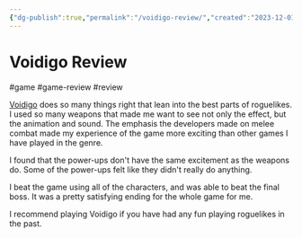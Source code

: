 ```yaml
---
{"dg-publish":true,"permalink":"/voidigo-review/","created":"2023-12-01T09:02:21.000+09:00","updated":"2024-01-03T14:58:39.000+09:00"}
---
```


# Voidigo Review

#game #game-review #review 

[Voidigo](https://store.steampowered.com/app/1304680/Voidigo/) does so many things right that lean into the best parts of roguelikes. I used so many weapons that made me want to see not only the effect, but the animation and sound. The emphasis the developers made on melee combat made my experience of the game more exciting than other games I have played in the genre.

I found that the power-ups don't have the same excitement as the weapons do. Some of the power-ups felt like they didn't really do anything.

I beat the game using all of the characters, and was able to beat the final boss. It was a pretty satisfying ending for the whole game for me.

I recommend playing Voidigo if you have had any fun playing roguelikes in the past.
